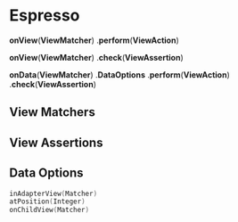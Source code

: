 # Espresso

**onView**(**ViewMatcher**)
    .**perform**(**ViewAction**)
  
**onView**(**ViewMatcher**)
    .**check**(**ViewAssertion**)
    
**onData**(**ViewMatcher**)
    .**DataOptions**
    .**perform**(**ViewAction**)
    .**check**(**ViewAssertion**)
    
## View Matchers

## View Assertions

## Data Options
```kotlin
inAdapterView(Matcher)
atPosition(Integer)
onChildView(Matcher)
```
